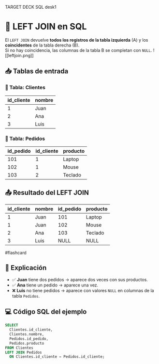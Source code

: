 TARGET DECK
SQL desk1

# 🔗 LEFT JOIN en SQL

El `LEFT JOIN` devuelve **todos los registros de la tabla izquierda** (A) y los **coincidentes** de la tabla derecha (B).  
Si no hay coincidencia, las columnas de la tabla B se completan con `NULL`.
![[leftjoin.png]]
## 📥 Tablas de entrada
### 🧾 Tabla: Clientes
| id_cliente | nombre  |
|------------|---------|
| 1          | Juan    |
| 2          | Ana     |
| 3          | Luis    |
### 🧾 Tabla: Pedidos
| id_pedido | id_cliente | producto |
|-----------|------------|----------|
| 101       | 1          | Laptop   |
| 102       | 1          | Mouse    |
| 103       | 2          | Teclado  |
## 📤 Resultado del LEFT JOIN
| id_cliente | nombre | id_pedido | producto |
|------------|--------|-----------|----------|
| 1          | Juan   | 101       | Laptop   |
| 1          | Juan   | 102       | Mouse    |
| 2          | Ana    | 103       | Teclado  |
| 3          | Luis   | NULL      | NULL     |
 #flashcard


## 🧠 Explicación
- ✅ **Juan** tiene dos pedidos → aparece dos veces con sus productos.
- ✅ **Ana** tiene un pedido → aparece una vez.
- ❌ **Luis** no tiene pedidos → aparece con valores `NULL` en columnas de la tabla `Pedidos`.
## 💻 Código SQL del ejemplo
```sql
SELECT 
  Clientes.id_cliente,
  Clientes.nombre,
  Pedidos.id_pedido,
  Pedidos.producto
FROM Clientes
LEFT JOIN Pedidos
  ON Clientes.id_cliente = Pedidos.id_cliente;
```
<!--ID: 1749475198744-->

